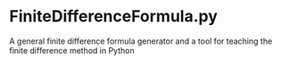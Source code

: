 # FiniteDifferenceFormula.py
A general finite difference formula generator and a tool for teaching the finite difference method in Python 
